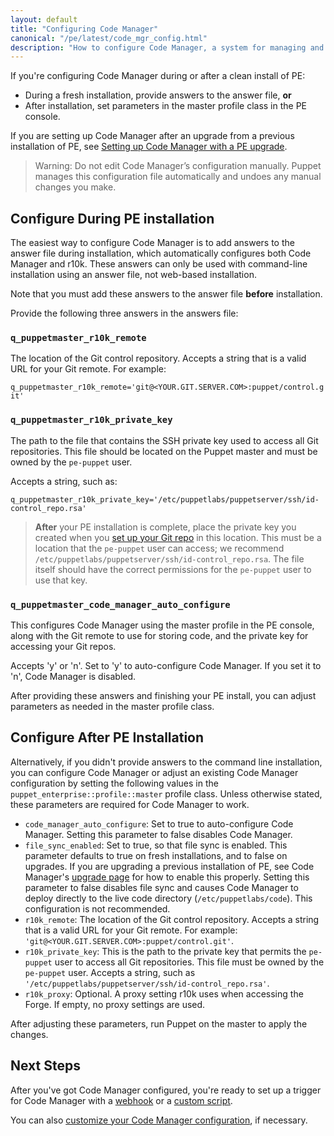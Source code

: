 ```yaml
---
layout: default
title: "Configuring Code Manager"
canonical: "/pe/latest/code_mgr_config.html"
description: "How to configure Code Manager, a system for managing and deploying Puppet code."
---
```


[repo]: ./cmgmt_control_repo.html
[puppetfile]: ./cmgmt_puppetfile.html
[code_mgr]: ./code_mgr.html
[r10k]: ./r10k.html
[code_mgr_config]: ./code_mgr_config.html
[code_mgr_custom]: ./code_mgr_custom.html
[code_mgr_webhook]: ./code_mgr_webhook.html
[scripts]: ./code_mgr_scripts.html
[r10k_config]: ./r10k_config.html
[r10k_custom]: ./r10k_custom.html
[r10k_run]: ./r10k_run.html
[r10k_ref]: ./r10k_ref.html
[upgrade]: ./code_mgr_upgrade.html
[filesync]: ./cmgmt_filesync.html

If you're configuring Code Manager during or after a clean install of PE:

* During a fresh installation, provide answers to the answer file, **or**
* After installation, set parameters in the master profile class in the PE console.

If you are setting up Code Manager after an upgrade from a previous installation of PE, see [Setting up Code Manager with a PE upgrade][upgrade].

> Warning: Do not edit Code Manager’s configuration manually. Puppet manages this configuration file automatically and undoes any manual changes you make.

## Configure During PE installation

The easiest way to configure Code Manager is to add answers to the answer file during installation, which automatically configures both Code Manager and r10k. These answers can only be used with command-line installation using an answer file, not web-based installation.

Note that you must add these answers to the answer file **before** installation.

Provide the following three answers in the answers file:

### `q_puppetmaster_r10k_remote`

The location of the Git control repository. Accepts a string that is a valid URL for your Git remote. For example:

`q_puppetmaster_r10k_remote='git@<YOUR.GIT.SERVER.COM>:puppet/control.git'`

### `q_puppetmaster_r10k_private_key`

The path to the file that contains the SSH private key used to access all Git repositories. This file should be located on the Puppet master and must be owned by the `pe-puppet` user.

Accepts a string, such as:

`q_puppetmaster_r10k_private_key='/etc/puppetlabs/puppetserver/ssh/id-control_repo.rsa'`

> **After** your PE installation is complete, place the private key you created when you [set up your Git repo](./cmgmt_control_repo.html#set-up-your-git-repo) in this location. This must be a location that the `pe-puppet` user can access; we recommend `/etc/puppetlabs/puppetserver/ssh/id-control_repo.rsa`. The file itself should have the correct permissions for the `pe-puppet` user to use that key.

### `q_puppetmaster_code_manager_auto_configure`

This configures Code Manager using the master profile in the PE console, along with the Git remote to use for storing code, and the private key for accessing your Git repos.

Accepts 'y' or 'n'. Set to 'y' to auto-configure Code Manager. If you set it to 'n', Code Manager is disabled.

After providing these answers and finishing your PE install, you can adjust parameters as needed in the master profile class.

## Configure After PE Installation

Alternatively, if you didn't provide answers to the command line installation, you can configure Code Manager or adjust an existing Code Manager configuration by setting the following values in the `puppet_enterprise::profile::master` profile class. Unless otherwise stated, these parameters are required for Code Manager to work.

* `code_manager_auto_configure`: Set to true to auto-configure Code Manager. Setting this parameter to false disables Code Manager.
* `file_sync_enabled`: Set to true, so that file sync is enabled. This parameter defaults to true on fresh installations, and to false on upgrades. If you are upgrading a previous installation of PE, see Code Manager's [upgrade page][upgrade] for how to enable this properly.
  Setting this parameter to false disables file sync and causes Code Manager to deploy directly to the live code directory (`/etc/puppetlabs/code`). This configuration is not recommended.
* `r10k_remote`: The location of the Git control repository. Accepts a string that is a valid URL for your Git remote. For example: `'git@<YOUR.GIT.SERVER.COM>:puppet/control.git'`.
* `r10k_private_key`: This is the path to the private key that permits the `pe-puppet` user to access all Git repositories. This file must be owned by the `pe-puppet` user. Accepts a string, such as `'/etc/puppetlabs/puppetserver/ssh/id-control_repo.rsa'`.
* `r10k_proxy`: Optional. A proxy setting r10k uses when accessing the Forge. If empty, no proxy settings are used.

After adjusting these parameters, run Puppet on the master to apply the changes.

## Next Steps

After you've got Code Manager configured, you're ready to set up a trigger for Code Manager with a [webhook][code_mgr_webhook] or a [custom script][scripts].

You can also [customize your Code Manager configuration][code_mgr_custom], if necessary.

